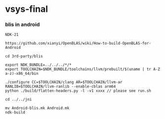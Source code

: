 # vsys-final

### blis in android
    
    NDK-21

    https://github.com/xianyi/OpenBLAS/wiki/How-to-build-OpenBLAS-for-Android

    cd 3rd-party/blis

    export NDK_BUNDLE=../../../*/*
    export TOOLCHAIN=$NDK_BUNDLE/toolchains/llvm/prebuilt/$(uname | tr A-Z a-z)-x86_64/bin
    
    ./configure CC=$TOOLCHAIN/clang AR=$TOOLCHAIN/llvm-ar RANLIB=$TOOLCHAIN/llvm-ranlib --enable-cblas arm64
    python ./build/flatten-headers.py -l -v1 xxxx // please see run.sh

    cd ../../jni

    mv Android-blis.mk Android.mk
    ndk-build
